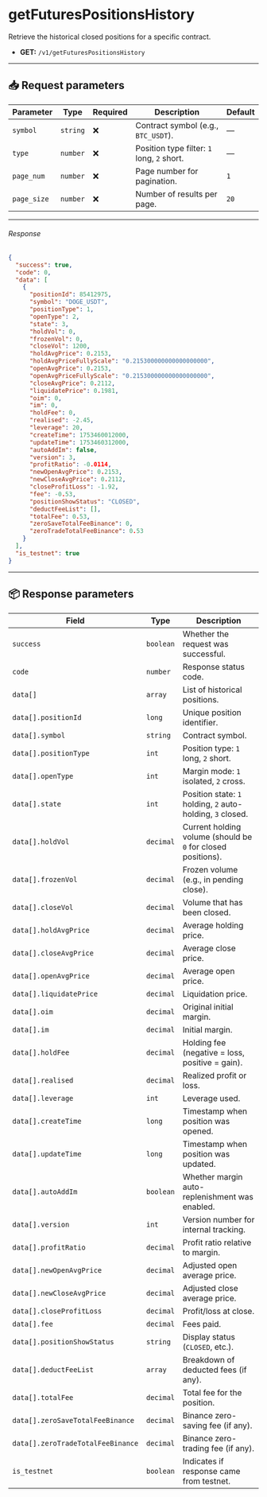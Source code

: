 # getFuturesPositionsHistory

Retrieve the historical closed positions for a specific contract.

- **GET:** `/v1/getFuturesPositionsHistory`

---

## 📥 Request parameters

| **Parameter** | **Type**   | **Required** | **Description**                                           | **Default** |
|---------------|------------|--------------|-----------------------------------------------------------|-------------|
| `symbol`      | `string`   | ❌           | Contract symbol (e.g., `BTC_USDT`).                       | —           |
| `type`        | `number`   | ❌           | Position type filter: `1` long, `2` short.                | —           |
| `page_num`    | `number`   | ❌           | Page number for pagination.                               | `1`         |
| `page_size`   | `number`   | ❌           | Number of results per page.                               | `20`        |

---

###### Response

```json
{
  "success": true,
  "code": 0,
  "data": [
    {
      "positionId": 85412975,
      "symbol": "DOGE_USDT",
      "positionType": 1,
      "openType": 2,
      "state": 3,
      "holdVol": 0,
      "frozenVol": 0,
      "closeVol": 1200,
      "holdAvgPrice": 0.2153,
      "holdAvgPriceFullyScale": "0.215300000000000000000",
      "openAvgPrice": 0.2153,
      "openAvgPriceFullyScale": "0.215300000000000000000",
      "closeAvgPrice": 0.2112,
      "liquidatePrice": 0.1981,
      "oim": 0,
      "im": 0,
      "holdFee": 0,
      "realised": -2.45,
      "leverage": 20,
      "createTime": 1753460012000,
      "updateTime": 1753460312000,
      "autoAddIm": false,
      "version": 3,
      "profitRatio": -0.0114,
      "newOpenAvgPrice": 0.2153,
      "newCloseAvgPrice": 0.2112,
      "closeProfitLoss": -1.92,
      "fee": -0.53,
      "positionShowStatus": "CLOSED",
      "deductFeeList": [],
      "totalFee": 0.53,
      "zeroSaveTotalFeeBinance": 0,
      "zeroTradeTotalFeeBinance": 0.53
    }
  ],
  "is_testnet": true
}
```

---

## 📦 Response parameters

| **Field**                         | **Type**    | **Description**                                             |
|----------------------------------|-------------|-------------------------------------------------------------|
| `success`                        | `boolean`   | Whether the request was successful.                         |
| `code`                           | `number`    | Response status code.                                       |
| `data[]`                         | `array`     | List of historical positions.                               |
| `data[].positionId`              | `long`      | Unique position identifier.                                 |
| `data[].symbol`                  | `string`    | Contract symbol.                                            |
| `data[].positionType`            | `int`       | Position type: `1` long, `2` short.                         |
| `data[].openType`                | `int`       | Margin mode: `1` isolated, `2` cross.                       |
| `data[].state`                   | `int`       | Position state: `1` holding, `2` auto-holding, `3` closed.  |
| `data[].holdVol`                 | `decimal`   | Current holding volume (should be `0` for closed positions).|
| `data[].frozenVol`               | `decimal`   | Frozen volume (e.g., in pending close).                     |
| `data[].closeVol`                | `decimal`   | Volume that has been closed.                                |
| `data[].holdAvgPrice`            | `decimal`   | Average holding price.                                      |
| `data[].closeAvgPrice`           | `decimal`   | Average close price.                                        |
| `data[].openAvgPrice`            | `decimal`   | Average open price.                                         |
| `data[].liquidatePrice`          | `decimal`   | Liquidation price.                                          |
| `data[].oim`                     | `decimal`   | Original initial margin.                                    |
| `data[].im`                      | `decimal`   | Initial margin.                                             |
| `data[].holdFee`                 | `decimal`   | Holding fee (negative = loss, positive = gain).             |
| `data[].realised`                | `decimal`   | Realized profit or loss.                                    |
| `data[].leverage`                | `int`       | Leverage used.                                              |
| `data[].createTime`              | `long`      | Timestamp when position was opened.                         |
| `data[].updateTime`              | `long`      | Timestamp when position was updated.                        |
| `data[].autoAddIm`               | `boolean`   | Whether margin auto-replenishment was enabled.              |
| `data[].version`                | `int`       | Version number for internal tracking.                       |
| `data[].profitRatio`             | `decimal`   | Profit ratio relative to margin.                            |
| `data[].newOpenAvgPrice`         | `decimal`   | Adjusted open average price.                                |
| `data[].newCloseAvgPrice`        | `decimal`   | Adjusted close average price.                               |
| `data[].closeProfitLoss`         | `decimal`   | Profit/loss at close.                                       |
| `data[].fee`                     | `decimal`   | Fees paid.                                                  |
| `data[].positionShowStatus`      | `string`    | Display status (`CLOSED`, etc.).                            |
| `data[].deductFeeList`           | `array`     | Breakdown of deducted fees (if any).                        |
| `data[].totalFee`                | `decimal`   | Total fee for the position.                                 |
| `data[].zeroSaveTotalFeeBinance`| `decimal`   | Binance zero-saving fee (if any).                           |
| `data[].zeroTradeTotalFeeBinance`| `decimal`  | Binance zero-trading fee (if any).                          |
| `is_testnet`                     | `boolean`   | Indicates if response came from testnet.                    |
